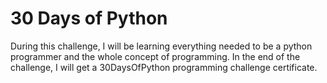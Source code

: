 # 30 Days of Python

During this challenge, I will be learning everything needed to be a python programmer and the whole concept of programming. In the end of the challenge, I will get a 30DaysOfPython programming challenge certificate.

